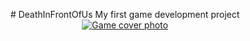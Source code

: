 <p align="center">
# DeathInFrontOfUs
My first game development project 

  <a href="https://i.ibb.co/YZ2hyF0/DALL-E-2024-02-23-02-45-21-Create-a-cover-image-for-a-video-game-titled-Death-in-Front-of-Us-The-gam.webp">
    <img src="https://i.ibb.co/YZ2hyF0/DALL-E-2024-02-23-02-45-21-Create-a-cover-image-for-a-video-game-titled-Death-in-Front-of-Us-The-gam.webp" alt="Game cover photo">
  </a>
</p>
